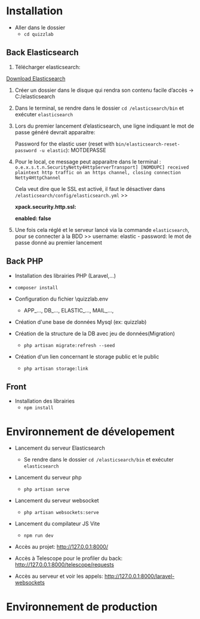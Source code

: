 # Installation

-   Aller dans le dossier
    -   `cd quizzlab`

## Back Elasticsearch

1. Télécharger elasticsearch:

[Download Elasticsearch](https://www.elastic.co/fr/downloads/elasticsearch)

1. Créer un dossier dans le disque qui rendra son contenu facile d’accès → C:/elasticsearch
2. Dans le terminal, se rendre dans le dossier `cd /elasticsearch/bin` et exécuter `elasticsearch`
3. Lors du premier lancement d’elasticsearch, une ligne indiquant le mot de passe généré devrait apparaitre:

    Password for the elastic user (reset with `bin/elasticsearch-reset-password -u elastic`):
    MOTDEPASSE

4. Pour le local, ce message peut apparaitre dans le terminal : `o.e.x.s.t.n.SecurityNetty4HttpServerTransport] [NOMDUPC] received plaintext http traffic on an https channel, closing connection Netty4HttpChannel`

    Cela veut dire que le SSL est activé, il faut le désactiver dans `/elasticsearch/config/elasticsearch.yml` >>

    **xpack.security.http.ssl:**

    **enabled: false**

5. Une fois cela réglé et le serveur lancé via la commande `elasticsearch`, pour se connecter à la BDD >> username: elastic - password: le mot de passe donné au premier lancement

## Back PHP

-   Installation des librairies PHP (Laravel,...)
-   `composer install`

-   Configuration du fichier \quizzlab\.env

    -   APP_..., DB_..., ELASTIC_...,  MAIL\_..., 

-   Création d'une base de données Mysql (ex: quizzlab)

-   Création de la structure de la DB avec jeu de données(Migration)
    -   `php artisan migrate:refresh --seed`

-   Création d'un lien concernant le storage public et le public
    -   `php artisan storage:link`

## Front

-   Installation des librairies
    -   `npm install`

# Environnement de dévelopement

-   Lancement du serveur Elasticsearch
    -   Se rendre dans le dossier `cd /elasticsearch/bin` et exécuter `elasticsearch`

-   Lancement du serveur php
    -   `php artisan serve`

-   Lancement du serveur websocket
    -   `php artisan websockets:serve`

-   Lancement du compilateur JS Vite
    -   `npm run dev`

-   Accès au projet: http://127.0.0.1:8000/
-   Accès à Telescope pour le profiler du back: http://127.0.0.1:8000/telescope/requests
-   Accès au serveur et voir les appels: http://127.0.0.1:8000/laravel-websockets

# Environnement de production
